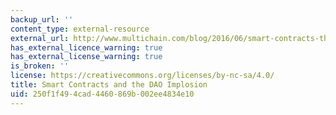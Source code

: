 ```yaml
---
backup_url: ''
content_type: external-resource
external_url: http://www.multichain.com/blog/2016/06/smart-contracts-the-dao-implosion/
has_external_licence_warning: true
has_external_license_warning: true
is_broken: ''
license: https://creativecommons.org/licenses/by-nc-sa/4.0/
title: Smart Contracts and the DAO Implosion
uid: 250f1f49-4cad-4460-869b-002ee4834e10
---
```

